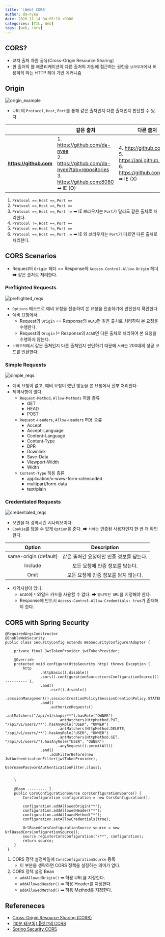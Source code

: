 ```yaml
---
title: '[Web] CORS'
author: da-nyee
date: 2020-11-14 04:05:18 +0900
categories: [TIL, Web]
tags: [web, cors]
---
```


## CORS?

- 교차 출처 자원 공유(Cross-Origin Resource Sharing)
- 한 출처의 웹 애플리케이션이 다른 출처의 자원에 접근하는 권한을 `브라우저`에서 허용하게 하는 HTTP 헤더 기반 메커니즘

## Origin

![origin_example](https://user-images.githubusercontent.com/50176238/99088237-214d2180-260f-11eb-9a3a-8264c1bb3740.png)

- URL의 `Protocol`, `Host`, `Port`를 통해 같은 출처인지 다른 출처인지 판단할 수 있다.

|                                          |<center>같은 출처</center>|<center>다른 출처</center>|
|------------------------------------------|--------------------------|-------------------------|
|<center><b>https://github.com</b></center>|1. https://github.com/da-nyee<br/>2. https://github.com/da-nyee?tab=repositories<br/>3. https://github.com:8080 ➡ IE (O)|4. http://github.com<br/>5. https://api.github.com<br/>6. https://github.com:8080 ➡ IE (X)|

1. `Protocol ==`, `Host ==`, `Port ==`<br/>
2. `Protocol ==`, `Host ==`, `Port ==`<br/>
3. `Protocol ==`, `Host ==`, `Port !=` ➡ IE 브라우저는 `Port`가 달라도 같은 출처로 처리한다.<br/>
4. `Protocol !=`, `Host ==`, `Port ==`<br/>
5. `Protocol ==`, `Host !=`, `Port ==`<br/>
6. `Protocol ==`, `Host ==`, `Port !=` ➡ IE 외 브라우저는 `Port`가 다르면 다른 출처로 처리한다.

## CORS Scenarios

- Request의 `Origin` 헤더 == Response의 `Access-Control-Allow-Origin` 헤더 ➡ 같은 출처로 처리한다.

### Preflighted Requests

![preflighted_reqs](https://user-images.githubusercontent.com/50176238/99097838-8575e280-261b-11eb-9f06-83f6e8572043.png)

- `Options` 메소드로 예비 요청을 전송하여 본 요청을 전송하기에 안전한지 확인한다.
- 예비 요청에서
    - Request의 `Origin` == Response의 `ACAO`면 같은 출처로 처리하여 본 요청을 수행한다.
    - Request의 `Origin` != Response의 `ACAO`면 다른 출처로 처리하여 본 요청을 수행하지 않는다.
- `브라우저`에서 같은 출처인지 다른 출처인지 판단하기 때문에 `서버`는 200대의 성공 코드를 반환한다.

### Simple Requests

![simple_reqs](https://user-images.githubusercontent.com/50176238/99097867-8d358700-261b-11eb-898a-74987f9ede2c.png)

- 예비 요청이 없고, 예비 요청이 했던 행동을 본 요청에서 전부 처리한다.
- 제약사항이 많다.
    - `Request-Method`, `Allow-Methods` 허용 종류
        - GET
        - HEAD
        - POST
    - `Request-Headers`, `Allow-Headers` 허용 종류
        - Accept
        - Accept-Language
        - Content-Language
        - Content-Type
        - DPR
        - Downlink
        - Save-Data
        - Viewport-Width
        - Width
    - `Content-Type` 허용 종류
        - application/x-www-form-urlencoded
        - multipart/form-data
        - text/plain

### Credentialed Requests

![credentialed_reqs](https://user-images.githubusercontent.com/50176238/99097887-932b6800-261b-11eb-934a-a84ba52e317b.png)

- 보안을 더 강화시킨 시나리오이다.
- `Cookie`를 담을 수 있게 `Option`을 준다. ➡ `서버`는 인증된 사용자인지 한 번 더 확인한다.

|<center>Option</center>|<center>Description</center>|
|-----------------------|----------------------------|
|<center>same-origin (default)</center>|<center>같은 출처간 요청에만 인증 정보를 담는다.</center>|
|<center>Include</center>|<center>모든 요청에 인증 정보를 담는다.</center>|
|<center>Omit</center>|<center>모든 요청에 인증 정보를 담지 않는다.</center>|

- 제약사항이 있다.
    - `ACAO`에 `*` 와일드 카드를 사용할 수 없다. ➡ `명시적인 URL`을 지정해야 한다.
    - Response에 반드시 `Access-Control-Allow-Credentials: true`가 존재해야 한다.

## CORS with Spring Security

```
@RequiredArgsConstructor
@EnableWebSecurity
public class SecurityConfig extends WebSecurityConfigurerAdapter {

    private final JwtTokenProvider jwtTokenProvider;

    @Override
    protected void configure(HttpSecurity http) throws Exception {
        http
                .httpBasic().disable()
                .cors().configurationSource(corsConfigurationSource())  ---------- 1.
                .and()
                    .csrf().disable()
                .sessionManagement().sessionCreationPolicy(SessionCreationPolicy.STATELESS)
                .and()
                    .authorizeRequests()
                        .antMatchers("/api/v1/shops/**").hasRole("OWNER")
                        .antMatchers(HttpMethod.PUT, "/api/v1/users/**").hasAnyRole("USER", "OWNER")
                        .antMatchers(HttpMethod.DELETE, "/api/v1/users/**").hasAnyRole("USER", "OWNER")
                        .antMatchers(HttpMethod.GET, "/api/v1/users/").hasAnyRole("USER", "OWNER")
                        .anyRequest().permitAll()
                .and()
                    .addFilterBefore(new JwtAuthenticationFilter(jwtTokenProvider),
                            UsernamePasswordAuthenticationFilter.class);


    }

    @Bean --------- 2.
    public CorsConfigurationSource corsConfigurationSource() {
        CorsConfiguration configuration = new CorsConfiguration();

        configuration.addAllowedOrigin("*");
        configuration.addAllowedHeader("*");
        configuration.addAllowedMethod("*");
        configuration.setAllowCredentials(true);

        UrlBasedCorsConfigurationSource source = new UrlBasedCorsConfigurationSource();
        source.registerCorsConfiguration("/**", configuration);
        return source;
    }
 }
```

1. CORS 정책 설정파일에 `CorsConfigurationSource` 등록
    - 이 부분을 생략하면 CORS 정책을 설정하는 의미가 없다.
2. CORS 정책 설정 Bean
    - `addAllowedOrigin()` ➡ 허용 URL을 지정한다.
    - `addAllowedHeader()` ➡ 허용 Header를 지정한다.
    - `addAllowedMethod()` ➡ 허용 Method를 지정한다.

## Refereneces

- [Cross-Origin Resource Sharing (CORS)](https://developer.mozilla.org/en-US/docs/Web/HTTP/CORS)
- [[10분 테코톡] 🤠럿고의 CORS](https://www.youtube.com/watch?v=7iGIfcEsc2g&t=604s)
- [Spring Security CORS](https://toycoms.tistory.com/37)